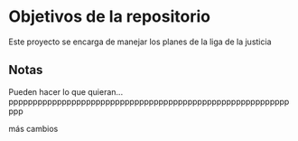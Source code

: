 # Objetivos de la repositorio

Este proyecto se encarga de manejar los planes de la liga de la justicia


## Notas
Pueden hacer lo que quieran...
ppppppppppppppppppppppppppppppppppppppppppppppppppppppppppppp

más cambios

